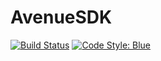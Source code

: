 # AvenueSDK

[![Build Status](https://github.com/IHPSystems/AvenueSDK.jl/actions/workflows/CI.yml/badge.svg?branch=master)](https://github.com/IHPSystems/AvenueSDK.jl/actions/workflows/CI.yml?query=branch%3Amaster)
[![Code Style: Blue](https://img.shields.io/badge/code%20style-blue-4495d1.svg)](https://github.com/invenia/BlueStyle)
